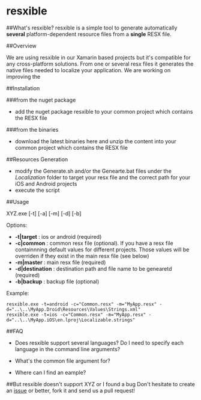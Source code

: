 # resxible

##What's resxible?
resxible is a simple tool to generate automatically **several** platform-dependent resource files from a **single** RESX file.

##Overview

We are using resxible in our Xamarin based projects but it's compatible for any cross-platform solutions. From one or several resx files it generates the native files needed to localize your application. We are working on improving the 

##Installation

###from the nuget package
* add the nuget package resxible to your common project which contains the RESX file

###from the binaries
* download the latest binaries here and unzip the content into your common project which contains the RESX file

##Resources Generation
* modify the Generate.sh and/or the Genearte.bat files under the *Localization* folder to target your resx file and the correct path for your iOS and Android projects
* execute the script

##Usage

XYZ.exe [-t] [-a] [-m] [-d] [-b]

Options: 

- **-t|target** : ios or android (required)
- **-c|common** : common resx file (optional). If you have a resx file containnning default values for different projects. Those values will be overriden if they exist in the main resx file (see below)
- **-m|master** : main resx file (required)
- **-d|destination** : destination path and file name to be genearetd (required)
- **-b|backup** : backup file (optional)

Example:
```Batchfile
resxible.exe -t=android -c="Common.resx" -m="MyApp.resx" -d="..\..\MyApp.Droid\Resources\Values\Strings.xml"
resxible.exe -t=ios -c="Common.resx" -m="MyApp.resx" -d="..\..\MyApp.iOS\en.lproj\Localizable.strings"
```

##FAQ

- Does resxible support several languages? Do I need to specify each language in the command line arguments?

- What's the common file argument for?

- Where can I find an eample?

##But resxible doesn't support XYZ or I found a bug
Don't hesitate to create an [issue](https://github.com/apcurium/amp-tool/issues) or better, fork it and send us a pull request!
